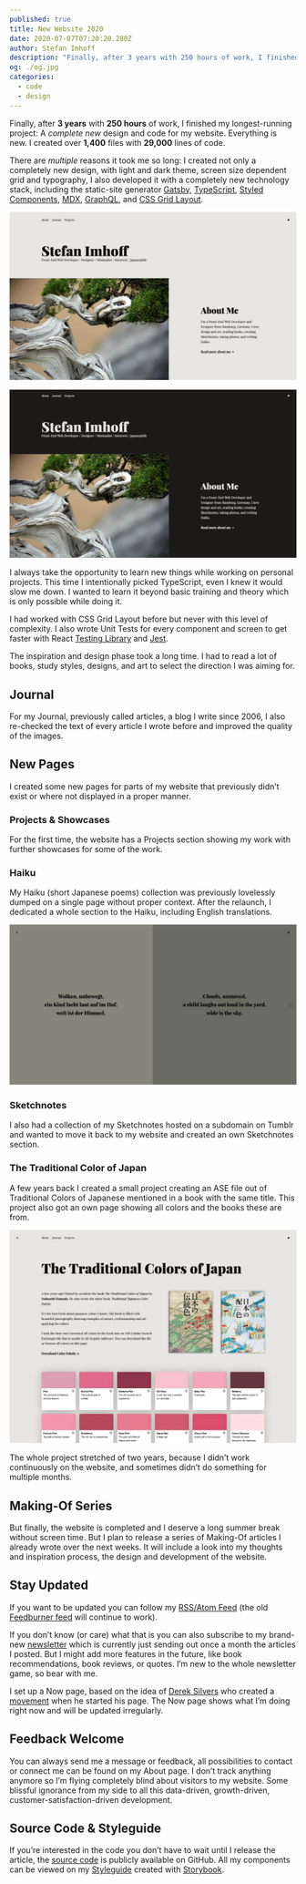 ```yaml
---
published: true
title: New Website 2020
date: 2020-07-07T07:20:20.280Z
author: Stefan Imhoff
description: "Finally, after 3 years with 250 hours of work, I finished my longest-running project: A complete new design and code for my website. Everything is new. I created over 1,400 files with 29,000 lines of code."
og: ./og.jpg
categories:
  - code
  - design
---
```


Finally, after **3 years** with **250 hours** of work, I finished my longest-running project: A _complete new_ design and code for my website. Everything is new. I created over **1,400** files with **29,000** lines of code.

There are _multiple_ reasons it took me so long: I created not only a completely new design, with light and dark theme, screen size dependent grid and typography, I also developed it with a completely new technology stack, including the static-site generator [Gatsby](https://www.gatsbyjs.org/), [TypeScript](https://www.typescriptlang.org/), [Styled Components](https://styled-components.com/), [MDX](https://mdxjs.com/), [GraphQL](https://graphql.org/), and [CSS Grid Layout](https://developer.mozilla.org/en-US/docs/Web/CSS/CSS_Grid_Layout).

![Light Version Homepage](homepage-light.jpg)

![Dark Version Homepage](homepage-dark.jpg)

I always take the opportunity to learn new things while working on personal projects. This time I intentionally picked TypeScript, even I knew it would slow me down. I wanted to learn it beyond basic training and theory which is only possible while doing it.

I had worked with CSS Grid Layout before but never with this level of complexity. I also wrote Unit Tests for every component and screen to get faster with React [Testing Library](https://testing-library.com/) and [Jest](https://jestjs.io/).

The inspiration and design phase took a long time. I had to read a lot of books, study styles, designs, and art to select the direction I was aiming for.

## Journal

For my <TextLink to="/journal/">Journal</TextLink>, previously called articles, a blog I write since 2006, I also re-checked the text of every article I wrote before and improved the quality of the images.

## New Pages

I created some new pages for parts of my website that previously didn’t exist or where not displayed in a proper manner.

### Projects & Showcases

For the first time, the website has a <TextLink to="/projects/">Projects</TextLink> section showing my work with further showcases for some of the work.

### Haiku

My Haiku (short Japanese poems) collection was previously lovelessly dumped on a single page without proper context. After the relaunch, I dedicated a whole section to the <TextLink to="/haiku/">Haiku</TextLink>, including English translations.

![Haiku](haiku.jpg)

### Sketchnotes

I also had a collection of my Sketchnotes hosted on a subdomain on Tumblr and wanted to move it back to my website and created an own <TextLink to="/sketchnotes/">Sketchnotes</TextLink> section.

### The Traditional Color of Japan

A few years back I created a small project creating an ASE file out of Traditional Colors of Japanese mentioned in a book with the same title. This project also got <TextLink to="/traditional-colors-of-japan/">an own page</TextLink> showing all colors and the books these are from.

![The Traditional Colors of Japan](colors-of-japan.jpg)

The whole project stretched of two years, because I didn’t work continuously on the website, and sometimes didn’t do something for multiple months.

## Making-Of Series

But finally, the website is completed and I deserve a long summer break without screen time. But I plan to release a series of Making-Of articles I already wrote over the next weeks. It will include a look into my thoughts and inspiration process, the design and development of the website.

## Stay Updated

If you want to be updated you can follow my [RSS/Atom Feed](https://www.stefanimhoff.de/index.xml) (the old [Feedburner feed](https://feeds.feedburner.com/stefanimhoff) will continue to work).

If you don’t know (or care) what that is you can also subscribe to my brand-new [newsletter](https://mailchi.mp/2658683a02d9/stefanimhoff) which is currently just sending out once a month the articles I posted. But I might add more features in the future, like book recommendations, book reviews, or quotes. I’m new to the whole newsletter game, so bear with me.

I set up a <TextLink to="/now/">Now</TextLink> page, based on the idea of [Derek Silvers](https://sivers.org/) who created a [movement](https://nownownow.com/) when he started his page. The Now page shows what I’m doing right now and will be updated irregularly.

## Feedback Welcome

You can always send me a message or feedback, all possibilities to contact or connect me can be found on my <TextLink to="/about/">About</TextLink> page. I don’t track anything anymore so I’m flying completely blind about visitors to my website. Some blissful ignorance from my side to all this data-driven, growth-driven, customer-satisfaction-driven development.

## Source Code & Styleguide

If you’re interested in the code you don’t have to wait until I release the article, the [source code](https://github.com/kogakure/website-gatsby-stefanimhoff.de) is publicly available on GitHub. All my components can be viewed on my [Styleguide](https://styleguide.stefanimhoff.de/) created with [Storybook](https://storybook.js.org/).
